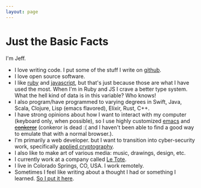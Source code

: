```yaml
---
layout: page
---
```

# Just the Basic Facts

I'm Jeff.

* I love writing code. I put some of the stuff I write on [github][].
* I love open source software.
* I like [ruby][] and [javascript][], but that's just because those are what I have used the most. When I'm in Ruby and JS I crave a better type system. What the hell kind of data is in this variable? Who knows!
* I also program/have programmed to varying degrees in Swift, Java, Scala, Clojure, Lisp (emacs flavored), Elixir, Rust, C++.
* I have strong opinions about how I want to interact with my computer (keyboard only, when possible), so I use highly customized [emacs][] and ~~[conkeror][]~~ (conkeror is dead :( and I haven't been able to find a good way to emulate that with a normal browser.).
* I'm primarily a web developer. but I want to transition into cyber-security work, specifically [applied cryptography](/2018/04/08/applied-cryptography/).
* I also like to make art of various media: music, drawings, design, etc.
* I currently work at a company called [Le Tote][].
* I live in Colorado Springs, CO, USA. I work remotely.
* Sometimes I feel like writing about a thought I had or something I learned. [So I put it here](/posts_by_date).

[github]: http://github.com/jeffgran
[emacs]: http://www.gnu.org/software/emacs/
[conkeror]: http://conkeror.org/
[javascript]: /tags/index.html#javascript
[ruby]: /tags/index.html#ruby
[Le Tote]: https://letote.com/careers
